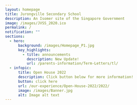 ```yaml
---
layout: homepage
title: Jurongville Secondary School
description: An Isomer site of the Singapore Government
image: /images/JVSS_2020.ico
permalink: /
notification: ""
sections:
  - hero:
      background: /images/Homepage_P1.jpg
      key_highlights:
        - title: announcements
          description: New Update!
          url: /parents-information/Term-Letters/tl/
  - infopic:
      title: Open House 2022
      description: Click button below for more information!
      button: click here
      url: /our-experience/Open-House-2022/2022/
      image: /images/Banner.jpg
      alt: Image alt text
---
```

